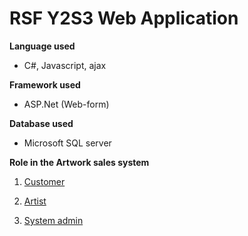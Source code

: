 <h1> RSF Y2S3 Web Application </h1>

<strong>Language used</strong>
* C#, Javascript, ajax

<strong>Framework used</strong>
* ASP.Net (Web-form)

<strong>Database used</strong>
* Microsoft SQL server

<strong>Role in the Artwork sales system</strong>

1. [Customer](https://user-images.githubusercontent.com/57023124/129050710-041dba7e-c0c7-4e5f-97cc-a32c934dfb6a.mp4)

2. [Artist](https://user-images.githubusercontent.com/57023124/129049256-c3cb5ecf-8daf-46f8-a1cf-c0f63853b973.mp4)

3. [System admin](https://user-images.githubusercontent.com/57023124/129050516-71955ac1-f1f3-4f48-91d0-8e7db3256119.mp4)



